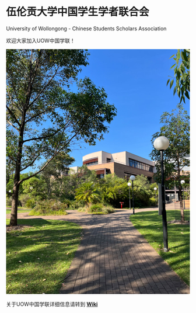 # 伍伦贡大学中国学生学者联合会
University of Wollongong - Chinese Students Scholars Association

欢迎大家加入UOW中国学联！

![asd](/1.jpg)

关于UOW中国学联详细信息请转到 **[Wiki](https://github.com/chenkan0617chris/UOW-CSSA/wiki/%E5%AD%A6%E8%81%94%E7%BB%84%E7%BB%87%E6%9E%B6%E6%9E%84)**
